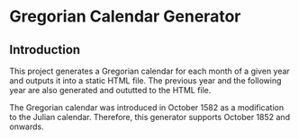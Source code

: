 # Gregorian Calendar Generator #

## Introduction ##

This project generates a Gregorian calendar for each month of a given year and
outputs it into a static HTML file. The previous year and the following year
are also generated and oututted to the HTML file.

The Gregorian calendar was introduced in October 1582 as a modification to the 
Julian calendar. Therefore, this generator supports October 1852 and onwards.